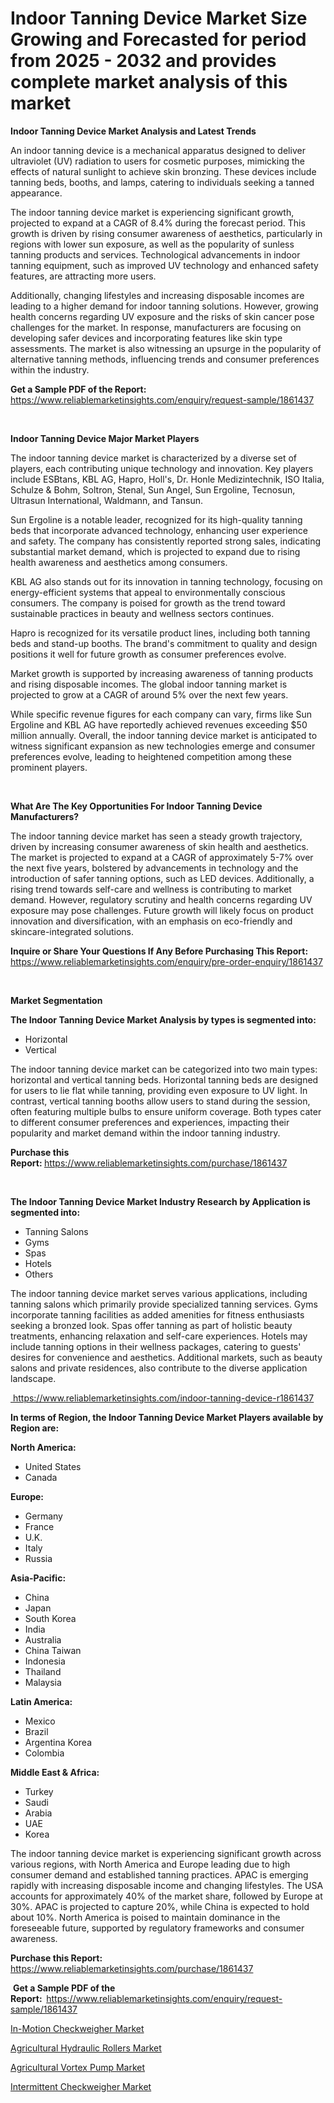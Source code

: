 <p><h1>Indoor Tanning Device Market Size Growing and Forecasted for period from 2025 - 2032 and provides complete market analysis of this market</h1></p><p><strong>Indoor Tanning Device Market Analysis and Latest Trends</strong></p>
<p><p>An indoor tanning device is a mechanical apparatus designed to deliver ultraviolet (UV) radiation to users for cosmetic purposes, mimicking the effects of natural sunlight to achieve skin bronzing. These devices include tanning beds, booths, and lamps, catering to individuals seeking a tanned appearance.</p><p>The indoor tanning device market is experiencing significant growth, projected to expand at a CAGR of 8.4% during the forecast period. This growth is driven by rising consumer awareness of aesthetics, particularly in regions with lower sun exposure, as well as the popularity of sunless tanning products and services. Technological advancements in indoor tanning equipment, such as improved UV technology and enhanced safety features, are attracting more users.</p><p>Additionally, changing lifestyles and increasing disposable incomes are leading to a higher demand for indoor tanning solutions. However, growing health concerns regarding UV exposure and the risks of skin cancer pose challenges for the market. In response, manufacturers are focusing on developing safer devices and incorporating features like skin type assessments. The market is also witnessing an upsurge in the popularity of alternative tanning methods, influencing trends and consumer preferences within the industry.</p></p>
<p><strong>Get a Sample PDF of the Report:&nbsp;</strong> <a href="https://www.reliablemarketinsights.com/enquiry/request-sample/1861437?utm_campaign=2040&utm_medium=2&utm_source=Github&utm_content=ia&utm_term=28022025&utm_id=indoor-tanning-device">https://www.reliablemarketinsights.com/enquiry/request-sample/1861437</a></p>
<p>&nbsp;</p>
<p><strong>Indoor Tanning Device Major Market Players</strong></p>
<p><p>The indoor tanning device market is characterized by a diverse set of players, each contributing unique technology and innovation. Key players include ESBtans, KBL AG, Hapro, Holl's, Dr. Honle Medizintechnik, ISO Italia, Schulze & Bohm, Soltron, Stenal, Sun Angel, Sun Ergoline, Tecnosun, Ultrasun International, Waldmann, and Tansun. </p><p>Sun Ergoline is a notable leader, recognized for its high-quality tanning beds that incorporate advanced technology, enhancing user experience and safety. The company has consistently reported strong sales, indicating substantial market demand, which is projected to expand due to rising health awareness and aesthetics among consumers. </p><p>KBL AG also stands out for its innovation in tanning technology, focusing on energy-efficient systems that appeal to environmentally conscious consumers. The company is poised for growth as the trend toward sustainable practices in beauty and wellness sectors continues.</p><p>Hapro is recognized for its versatile product lines, including both tanning beds and stand-up booths. The brand's commitment to quality and design positions it well for future growth as consumer preferences evolve.</p><p>Market growth is supported by increasing awareness of tanning products and rising disposable incomes. The global indoor tanning market is projected to grow at a CAGR of around 5% over the next few years. </p><p>While specific revenue figures for each company can vary, firms like Sun Ergoline and KBL AG have reportedly achieved revenues exceeding $50 million annually. Overall, the indoor tanning device market is anticipated to witness significant expansion as new technologies emerge and consumer preferences evolve, leading to heightened competition among these prominent players.</p></p>
<p>&nbsp;</p>
<p><strong>What Are The Key Opportunities For Indoor Tanning Device Manufacturers?</strong></p>
<p><p>The indoor tanning device market has seen a steady growth trajectory, driven by increasing consumer awareness of skin health and aesthetics. The market is projected to expand at a CAGR of approximately 5-7% over the next five years, bolstered by advancements in technology and the introduction of safer tanning options, such as LED devices. Additionally, a rising trend towards self-care and wellness is contributing to market demand. However, regulatory scrutiny and health concerns regarding UV exposure may pose challenges. Future growth will likely focus on product innovation and diversification, with an emphasis on eco-friendly and skincare-integrated solutions.</p></p>
<p><strong>Inquire or Share Your Questions If Any Before Purchasing This Report:</strong> <a href="https://www.reliablemarketinsights.com/enquiry/pre-order-enquiry/1861437?utm_campaign=2040&utm_medium=2&utm_source=Github&utm_content=ia&utm_term=28022025&utm_id=indoor-tanning-device">https://www.reliablemarketinsights.com/enquiry/pre-order-enquiry/1861437</a></p>
<p>&nbsp;</p>
<p><strong>Market Segmentation</strong></p>
<p><strong>The Indoor Tanning Device Market Analysis by types is segmented into:</strong></p>
<p><ul><li>Horizontal</li><li>Vertical</li></ul></p>
<p><p>The indoor tanning device market can be categorized into two main types: horizontal and vertical tanning beds. Horizontal tanning beds are designed for users to lie flat while tanning, providing even exposure to UV light. In contrast, vertical tanning booths allow users to stand during the session, often featuring multiple bulbs to ensure uniform coverage. Both types cater to different consumer preferences and experiences, impacting their popularity and market demand within the indoor tanning industry.</p></p>
<p><strong>Purchase this Report:&nbsp;</strong><a href="https://www.reliablemarketinsights.com/purchase/1861437?utm_campaign=2040&utm_medium=2&utm_source=Github&utm_content=ia&utm_term=28022025&utm_id=indoor-tanning-device">https://www.reliablemarketinsights.com/purchase/1861437</a></p>
<p>&nbsp;</p>
<p><strong>The Indoor Tanning Device Market Industry Research by Application is segmented into:</strong></p>
<p><ul><li>Tanning Salons</li><li>Gyms</li><li>Spas</li><li>Hotels</li><li>Others</li></ul></p>
<p><p>The indoor tanning device market serves various applications, including tanning salons which primarily provide specialized tanning services. Gyms incorporate tanning facilities as added amenities for fitness enthusiasts seeking a bronzed look. Spas offer tanning as part of holistic beauty treatments, enhancing relaxation and self-care experiences. Hotels may include tanning options in their wellness packages, catering to guests' desires for convenience and aesthetics. Additional markets, such as beauty salons and private residences, also contribute to the diverse application landscape.</p></p>
<p><a href="https://www.reliablemarketinsights.com/indoor-tanning-device-r1861437?utm_campaign=2040&utm_medium=2&utm_source=Github&utm_content=ia&utm_term=28022025&utm_id=indoor-tanning-device">&nbsp;https://www.reliablemarketinsights.com/indoor-tanning-device-r1861437</a></p>
<p><strong>In terms of Region, the Indoor Tanning Device Market Players available by Region are:</strong></p>
<p>
    <p> <strong> North America: </strong>
        <ul>
            <li>United States</li>
            <li>Canada</li>
        </ul>
        </p> 
    <p> <strong> Europe: </strong>
        <ul>
            <li>Germany</li>
            <li>France</li>
            <li>U.K.</li>
            <li>Italy</li>
            <li>Russia</li>
        </ul>
        </p> 
    <p> <strong> Asia-Pacific: </strong>
        <ul>
            <li>China</li>
            <li>Japan</li>
            <li>South Korea</li>
            <li>India</li>
            <li>Australia</li>
            <li>China Taiwan</li>
            <li>Indonesia</li>
            <li>Thailand</li>
            <li>Malaysia</li>
        </ul>
        </p> 
    <p> <strong> Latin America: </strong>
        <ul>
            <li>Mexico</li>
            <li>Brazil</li>
            <li>Argentina Korea</li>
            <li>Colombia</li>
        </ul>
        </p> 
    <p> <strong> Middle East & Africa: </strong>
        <ul>
            <li>Turkey</li>
            <li>Saudi</li>
            <li>Arabia</li>
            <li>UAE</li>
            <li>Korea</li>
        </ul>
    </p>
    </p>
<p><p>The indoor tanning device market is experiencing significant growth across various regions, with North America and Europe leading due to high consumer demand and established tanning practices. APAC is emerging rapidly with increasing disposable income and changing lifestyles. The USA accounts for approximately 40% of the market share, followed by Europe at 30%. APAC is projected to capture 20%, while China is expected to hold about 10%. North America is poised to maintain dominance in the foreseeable future, supported by regulatory frameworks and consumer awareness.</p></p>
<p><strong>Purchase this Report: </strong><a href="https://www.reliablemarketinsights.com/purchase/1861437?utm_campaign=2040&utm_medium=2&utm_source=Github&utm_content=ia&utm_term=28022025&utm_id=indoor-tanning-device">https://www.reliablemarketinsights.com/purchase/1861437</a></p>
<p>&nbsp;<strong>Get a Sample PDF of the Report:&nbsp;&nbsp;</strong><a href="https://www.reliablemarketinsights.com/enquiry/request-sample/1861437?utm_campaign=2040&utm_medium=2&utm_source=Github&utm_content=ia&utm_term=28022025&utm_id=indoor-tanning-device">https://www.reliablemarketinsights.com/enquiry/request-sample/1861437</a></p>
<p><strong></strong></p>
<p><p><a href="https://github.com/elitasvimal/Market-Research-Report-List-1/blob/main/in-motion-checkweigher-market.md?utm_campaign=2040&utm_medium=2&utm_source=Github&utm_content=ia&utm_term=28022025&utm_id=indoor-tanning-device">In-Motion Checkweigher Market</a></p><p><a href="https://github.com/pelahotayabe/Market-Research-Report-List-1/blob/main/agricultural-hydraulic-rollers-market.md?utm_campaign=2040&utm_medium=2&utm_source=Github&utm_content=ia&utm_term=28022025&utm_id=indoor-tanning-device">Agricultural Hydraulic Rollers Market</a></p><p><a href="https://github.com/cheryjhonson/Market-Research-Report-List-1/blob/main/agricultural-vortex-pump-market.md?utm_campaign=2040&utm_medium=2&utm_source=Github&utm_content=ia&utm_term=28022025&utm_id=indoor-tanning-device">Agricultural Vortex Pump Market</a></p><p><a href="https://github.com/raeezkenedz/Market-Research-Report-List-1/blob/main/intermittent-checkweigher-market.md?utm_campaign=2040&utm_medium=2&utm_source=Github&utm_content=ia&utm_term=28022025&utm_id=indoor-tanning-device">Intermittent Checkweigher Market</a></p></p>